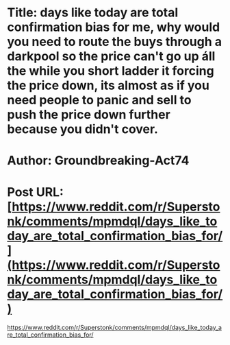# Title: days like today are total confirmation bias for me, why would you need to route the buys through a darkpool so the price can't go up áll the while you short ladder it forcing the price down, its almost as if you need people to panic and sell to push the price down further because you didn't cover.
# Author: Groundbreaking-Act74
# Post URL: [https://www.reddit.com/r/Superstonk/comments/mpmdql/days_like_today_are_total_confirmation_bias_for/](https://www.reddit.com/r/Superstonk/comments/mpmdql/days_like_today_are_total_confirmation_bias_for/)


https://www.reddit.com/r/Superstonk/comments/mpmdql/days_like_today_are_total_confirmation_bias_for/